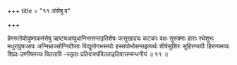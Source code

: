 +++
title = "११ अंसेषु व"

+++

हेमरुतोवोयुष्माकमंसेषु ऋष्टयआयुधानिभासन्तइतिशेषः पत्सुखादयः कटकाः वक्षः सुरुक्माः हाराः रथेशुभः मधुराप्रुषाआपः अग्निभ्राज्सोग्निदीप्ताः विद्युतोगभस्त्योः हस्तयोर्भासन्तइत्यर्थः शीर्षसुशिरः सुहिरण्ययीः हिरण्यमय्यः शिप्राः उष्णीषमय्यः विततावि -स्तृताः प्रतिवाक्यंवितताइतिवासम्बन्धनीयं ॥ ११ ॥